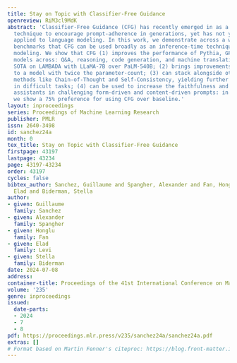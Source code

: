 ```yaml
---
title: Stay on Topic with Classifier-Free Guidance
openreview: RiM3cl9MdK
abstract: 'Classifier-Free Guidance (CFG) has recently emerged in as a lightweight
  technique to encourage prompt-adherence in generations, yet has not yet been successfully
  applied to language modeling. In this work, we demonstrate across a wide array of
  benchmarks that CFG can be used broadly as an inference-time technique in pure language
  modeling. We show that CFG (1) improves the performance of Pythia, GPT-2 and LLaMA-family
  models across: Q&A, reasoning, code generation, and machine translation, achieving
  SOTA on LAMBADA with LLaMA-7B over PaLM-540B; (2) brings improvements equivalent
  to a model with twice the parameter-count; (3) can stack alongside other inference-time
  methods like Chain-of-Thought and Self-Consistency, yielding further improvements
  in difficult tasks; (4) can be used to increase the faithfulness and coherence of
  assistants in challenging form-driven and content-driven prompts: in human evaluations
  we show a 75% preference for using CFG over baseline.'
layout: inproceedings
series: Proceedings of Machine Learning Research
publisher: PMLR
issn: 2640-3498
id: sanchez24a
month: 0
tex_title: Stay on Topic with Classifier-Free Guidance
firstpage: 43197
lastpage: 43234
page: 43197-43234
order: 43197
cycles: false
bibtex_author: Sanchez, Guillaume and Spangher, Alexander and Fan, Honglu and Levi,
  Elad and Biderman, Stella
author:
- given: Guillaume
  family: Sanchez
- given: Alexander
  family: Spangher
- given: Honglu
  family: Fan
- given: Elad
  family: Levi
- given: Stella
  family: Biderman
date: 2024-07-08
address:
container-title: Proceedings of the 41st International Conference on Machine Learning
volume: '235'
genre: inproceedings
issued:
  date-parts:
  - 2024
  - 7
  - 8
pdf: https://proceedings.mlr.press/v235/sanchez24a/sanchez24a.pdf
extras: []
# Format based on Martin Fenner's citeproc: https://blog.front-matter.io/posts/citeproc-yaml-for-bibliographies/
---
```

